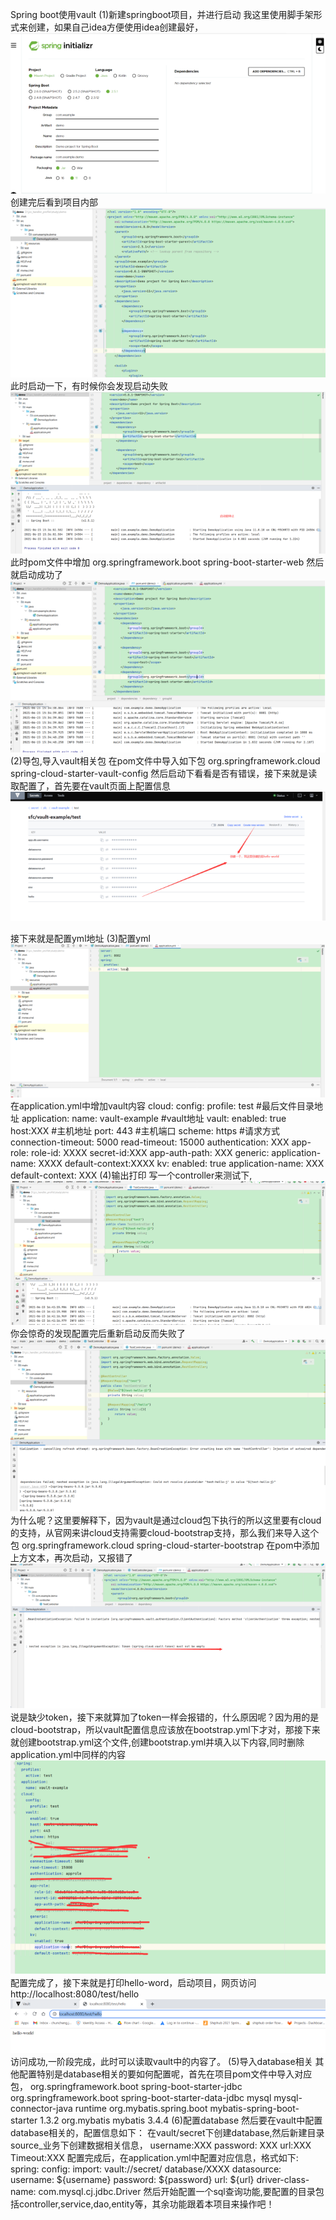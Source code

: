 Spring boot使用vault
(1)新建springboot项目，并进行启动
我这里使用脚手架形式来创建，如果自己idea方便使用idea创建最好，
![img.png](img.png)
创建完后看到项目内部
![img_1.png](img_1.png)
此时启动一下，有时候你会发现启动失败
![img_2.png](img_2.png)
此时pom文件中增加
<dependency>
			<groupId>org.springframework.boot</groupId>
			<artifactId>spring-boot-starter-web</artifactId>
		</dependency>
然后就启动成功了
![img_3.png](img_3.png)
(2)导包,导入vault相关包
在pom文件中导入如下包
<dependency>
            <groupId>org.springframework.cloud</groupId>
            <artifactId>spring-cloud-starter-vault-config</artifactId>
        </dependency>
然后启动下看看是否有错误，接下来就是读取配置了，首先要在vault页面上配置信息
![img_4.png](img_4.png)

接下来就是配置yml地址
(3)配置yml
![img_5.png](img_5.png)
在application.yml中增加vault内容
cloud:
    config:
      profile: test #最后文件目录地址
application:
    name: vault-example #vault地址
    vault:
      enabled: true
      host:XXX #主机地址 
      port: 443 #主机端口
      scheme: https #请求方式
      connection-timeout: 5000
      read-timeout: 15000
      authentication: XXX
      app-role:
        role-id: XXXX
        secret-id:XXX
        app-auth-path: XXX
          generic:
        	application-name: XXXX
        	default-context:XXXX
      	kv:
        	enabled: true
        	application-name: XXX
        	default-context: XXX
(4)输出打印
写一个controller来测试下,
![img_6.png](img_6.png)
你会惊奇的发现配置完后重新启动反而失败了
![img_7.png](img_7.png)
为什么呢？这里要解释下，因为vault是通过cloud包下执行的所以这里要有cloud的支持，从官网来讲cloud支持需要cloud-bootstrap支持，那么我们来导入这个包
 <dependency>
            <groupId>org.springframework.cloud</groupId>
            <artifactId>spring-cloud-starter-bootstrap</artifactId>
        </dependency>
在pom中添加上方文本，再次启动，又报错了
![img_8.png](img_8.png)
说是缺少token，接下来就算加了token一样会报错的，什么原因呢？因为用的是cloud-bootstrap，所以vault配置信息应该放在bootstrap.yml下才对，那接下来就创建bootstrap.yml这个文件,创建bootstrap.yml并填入以下内容,同时删除application.yml中同样的内容
![img_9.png](img_9.png)
配置完成了，接下来就是打印hello-word，启动项目，网页访问http://localhost:8080/test/hello
![img_10.png](img_10.png)
访问成功,一阶段完成，此时可以读取vault中的内容了。
(5)导入database相关
其他配置特别是database相关的要如何配置呢，首先在项目pom文件中导入对应包，
<dependency>
			<groupId>org.springframework.boot</groupId>
			<artifactId>spring-boot-starter-jdbc</artifactId>
		</dependency>
		<dependency>
			<groupId>org.springframework.boot</groupId>
			<artifactId>spring-boot-starter-data-jdbc</artifactId>
		</dependency>
		<dependency>
			<groupId>mysql</groupId>
			<artifactId>mysql-connector-java</artifactId>
			<scope>runtime</scope>
		</dependency>
		<dependency>
			<groupId>org.mybatis.spring.boot</groupId>
			<artifactId>mybatis-spring-boot-starter</artifactId>
			<version>1.3.2</version>
		</dependency>
		<dependency>
			<groupId>org.mybatis</groupId>
			<artifactId>mybatis</artifactId>
			<version>3.4.4</version>
		</dependency>
(6)配置database
然后要在vault中配置database相关的，配置信息如下：
在vault/secret下创建database,然后新建目录source_业务下创建数据相关信息，
username:XXX
password: XXX
url:XXX
Timeout:XXX
配置完成后，在application.yml中配置对应信息，格式如下:
spring:
  config:
    import: vault://secret/ database/XXXX
  datasource:
    username: ${username}
    password: ${password}
    url: ${url}
    driver-class-name: com.mysql.cj.jdbc.Driver
然后开始配置一个sql查询功能,要配置的目录包括controller,service,dao,entity等，其余功能跟着本项目来操作吧！